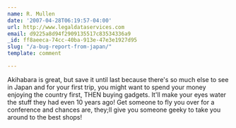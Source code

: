```yaml
---
name: R. Mullen
date: '2007-04-28T06:19:57-04:00'
url: http://www.legaldataservices.com
email: d9225a8d94f2909135517c83534336a9
_id: ff8aeeca-74cc-40ba-913e-47e3e1927d95
slug: "/a-bug-report-from-japan/"
template: comment

---
```


Akihabara is great, but save it until last because there's so much else to see
in Japan and for your first trip, you might want to spend your money enjoying
the country first, THEN buying gadgets. It'll make your eyes water the stuff
they had even 10 years ago! Get someone to fly you over for a conference and
chances are, they;ll give you someone geeky to take you around to the best
shops!
